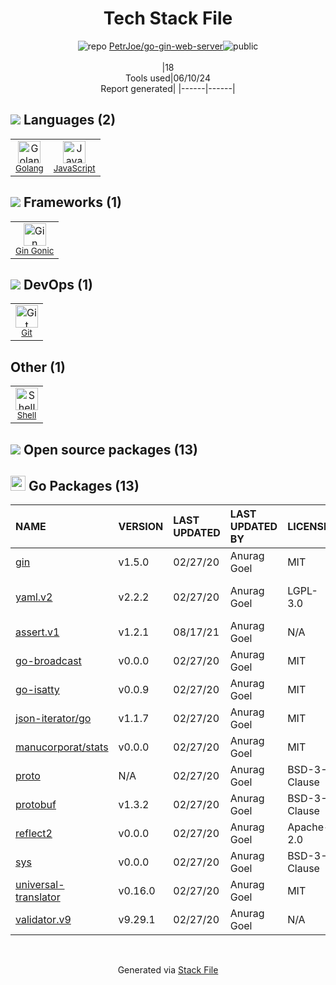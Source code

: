 <!--
&lt;--- Readme.md Snippet without images Start ---&gt;
## Tech Stack
PetrJoe/go-gin-web-server is built on the following main stack:

- [Golang](http://golang.org/) – Languages
- [JavaScript](https://developer.mozilla.org/en-US/docs/Web/JavaScript) – Languages
- [Gin Gonic](https://gin-gonic.com/) – Frameworks (Full Stack)
- [Shell](https://en.wikipedia.org/wiki/Shell_script) – Shells

Full tech stack [here](/techstack.md)

&lt;--- Readme.md Snippet without images End ---&gt;

&lt;--- Readme.md Snippet with images Start ---&gt;
## Tech Stack
PetrJoe/go-gin-web-server is built on the following main stack:

- <img width='25' height='25' src='https://img.stackshare.io/service/1005/O6AczwfV_400x400.png' alt='Golang'/> [Golang](http://golang.org/) – Languages
- <img width='25' height='25' src='https://img.stackshare.io/service/1209/javascript.jpeg' alt='JavaScript'/> [JavaScript](https://developer.mozilla.org/en-US/docs/Web/JavaScript) – Languages
- <img width='25' height='25' src='https://img.stackshare.io/service/4221/7894478.png' alt='Gin Gonic'/> [Gin Gonic](https://gin-gonic.com/) – Frameworks (Full Stack)
- <img width='25' height='25' src='https://img.stackshare.io/service/4631/default_c2062d40130562bdc836c13dbca02d318205a962.png' alt='Shell'/> [Shell](https://en.wikipedia.org/wiki/Shell_script) – Shells

Full tech stack [here](/techstack.md)

&lt;--- Readme.md Snippet with images End ---&gt;
-->
<div align="center">

# Tech Stack File
![](https://img.stackshare.io/repo.svg "repo") [PetrJoe/go-gin-web-server](https://github.com/PetrJoe/go-gin-web-server)![](https://img.stackshare.io/public_badge.svg "public")
<br/><br/>
|18<br/>Tools used|06/10/24 <br/>Report generated|
|------|------|
</div>

## <img src='https://img.stackshare.io/languages.svg'/> Languages (2)
<table><tr>
  <td align='center'>
  <img width='36' height='36' src='https://img.stackshare.io/service/1005/O6AczwfV_400x400.png' alt='Golang'>
  <br>
  <sub><a href="http://golang.org/">Golang</a></sub>
  <br>
  <sub></sub>
</td>

<td align='center'>
  <img width='36' height='36' src='https://img.stackshare.io/service/1209/javascript.jpeg' alt='JavaScript'>
  <br>
  <sub><a href="https://developer.mozilla.org/en-US/docs/Web/JavaScript">JavaScript</a></sub>
  <br>
  <sub></sub>
</td>

</tr>
</table>

## <img src='https://img.stackshare.io/frameworks.svg'/> Frameworks (1)
<table><tr>
  <td align='center'>
  <img width='36' height='36' src='https://img.stackshare.io/service/4221/7894478.png' alt='Gin Gonic'>
  <br>
  <sub><a href="https://gin-gonic.com/">Gin Gonic</a></sub>
  <br>
  <sub></sub>
</td>

</tr>
</table>

## <img src='https://img.stackshare.io/devops.svg'/> DevOps (1)
<table><tr>
  <td align='center'>
  <img width='36' height='36' src='https://img.stackshare.io/service/1046/git.png' alt='Git'>
  <br>
  <sub><a href="http://git-scm.com/">Git</a></sub>
  <br>
  <sub></sub>
</td>

</tr>
</table>

## Other (1)
<table><tr>
  <td align='center'>
  <img width='36' height='36' src='https://img.stackshare.io/service/4631/default_c2062d40130562bdc836c13dbca02d318205a962.png' alt='Shell'>
  <br>
  <sub><a href="https://en.wikipedia.org/wiki/Shell_script">Shell</a></sub>
  <br>
  <sub></sub>
</td>

</tr>
</table>


## <img src='https://img.stackshare.io/group.svg' /> Open source packages (13)</h2>

## <img width='24' height='24' src='https://img.stackshare.io/service/21112/default_1346bbda8fe03e4dce5601323a3ca47a10c1ae36.png'/> Go Packages (13)

|NAME|VERSION|LAST UPDATED|LAST UPDATED BY|LICENSE|VULNERABILITIES|
|:------|:------|:------|:------|:------|:------|
|[gin](https://pkg.go.dev/github.com/gin-gonic/gin)|v1.5.0|02/27/20|Anurag Goel |MIT|[CVE-2020-28483](https://github.com/advisories/GHSA-h395-qcrw-5vmq) (High)|
|[yaml.v2](https://pkg.go.dev/gopkg.in/yaml.v2)|v2.2.2|02/27/20|Anurag Goel |LGPL-3.0|[CVE-2019-11254](https://github.com/advisories/GHSA-wxc4-f4m6-wwqv) (Moderate)|
|[assert.v1](https://pkg.go.dev/gopkg.in/go-playground/assert.v1)|v1.2.1|08/17/21|Anurag Goel |N/A|N/A|
|[go-broadcast](https://pkg.go.dev/github.com/dustin/go-broadcast)|v0.0.0|02/27/20|Anurag Goel |MIT|N/A|
|[go-isatty](https://pkg.go.dev/github.com/mattn/go-isatty)|v0.0.9|02/27/20|Anurag Goel |MIT|N/A|
|[json-iterator/go](https://pkg.go.dev/github.com/json-iterator/go)|v1.1.7|02/27/20|Anurag Goel |MIT|N/A|
|[manucorporat/stats](https://pkg.go.dev/github.com/manucorporat/stats)|v0.0.0|02/27/20|Anurag Goel |MIT|N/A|
|[proto](https://pkg.go.dev/github.com/golang/protobuf/proto)|N/A|02/27/20|Anurag Goel |BSD-3-Clause|N/A|
|[protobuf](https://pkg.go.dev/github.com/golang/protobuf)|v1.3.2|02/27/20|Anurag Goel |BSD-3-Clause|N/A|
|[reflect2](https://pkg.go.dev/github.com/modern-go/reflect2)|v0.0.0|02/27/20|Anurag Goel |Apache-2.0|N/A|
|[sys](https://pkg.go.dev/golang.org/x/sys)|v0.0.0|02/27/20|Anurag Goel |BSD-3-Clause|N/A|
|[universal-translator](https://pkg.go.dev/github.com/go-playground/universal-translator)|v0.16.0|02/27/20|Anurag Goel |MIT|N/A|
|[validator.v9](https://pkg.go.dev/gopkg.in/go-playground/validator.v9)|v9.29.1|02/27/20|Anurag Goel |N/A|N/A|

<br/>
<div align='center'>

Generated via [Stack File](https://github.com/marketplace/stack-file)

